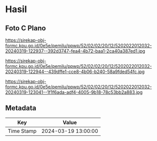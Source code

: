 # Hasil

## Foto C Plano

https://sirekap-obj-formc.kpu.go.id/0e5e/pemilu/ppwp/52/02/02/20/12/5202022012032-20240319-122937--392d3747-fea4-4b72-baa1-2ca40a387ed1.jpg

https://sirekap-obj-formc.kpu.go.id/0e5e/pemilu/ppwp/52/02/02/20/12/5202022012032-20240319-122944--439dffe1-cce8-4b06-b240-58a9fded54fc.jpg

https://sirekap-obj-formc.kpu.go.id/0e5e/pemilu/ppwp/52/02/02/20/12/5202022012032-20240319-123041--1f1f6ada-adf4-4005-9b18-78c53bb2a883.jpg


## Metadata

| Key        | Value               |
| ---------- | ------------------- |
| Time Stamp | 2024-03-19 13:00:00 |



